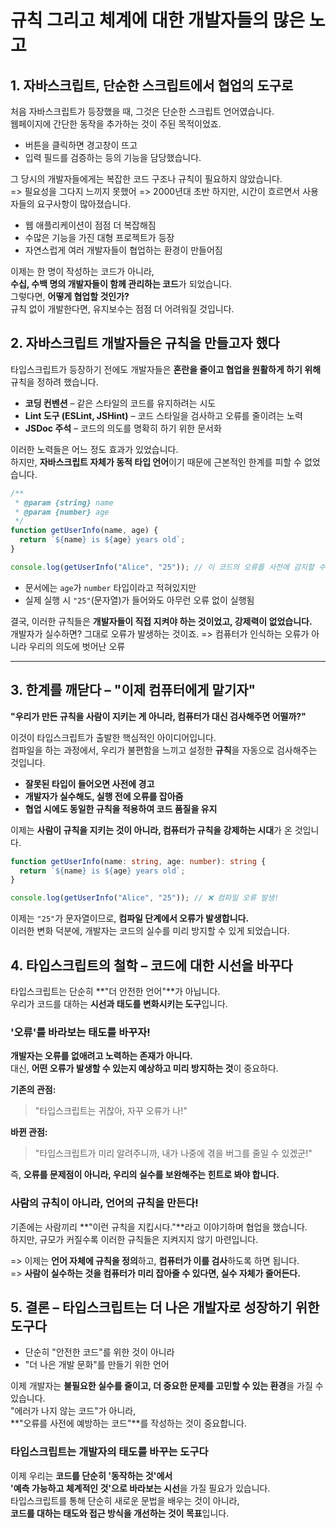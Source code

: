 # **규칙 그리고 체계에 대한 개발자들의 많은 노고**

## 1. 자바스크립트, 단순한 스크립트에서 협업의 도구로

처음 자바스크립트가 등장했을 때, 그것은 단순한 스크립트 언어였습니다.  
웹페이지에 간단한 동작을 추가하는 것이 주된 목적이었죠.

- 버튼을 클릭하면 경고창이 뜨고
- 입력 필드를 검증하는 등의 기능을 담당했습니다.

그 당시의 개발자들에게는 복잡한 코드 구조나 규칙이 필요하지 않았습니다.  
=> 필요성을 그다지 느끼지 못했어 => 2000년대 초반
하지만, 시간이 흐르면서 사용자들의 요구사항이 많아졌습니다.

- 웹 애플리케이션이 점점 더 복잡해짐
- 수많은 기능을 가진 대형 프로젝트가 등장
- 자연스럽게 여러 개발자들이 협업하는 환경이 만들어짐

이제는 한 명이 작성하는 코드가 아니라,  
**수십, 수백 명의 개발자들이 함께 관리하는 코드**가 되었습니다.  
그렇다면, **어떻게 협업할 것인가?**  
규칙 없이 개발한다면, 유지보수는 점점 더 어려워질 것입니다.

## 2. 자바스크립트 개발자들은 규칙을 만들고자 했다

타입스크립트가 등장하기 전에도 개발자들은 **혼란을 줄이고 협업을 원활하게 하기 위해** 규칙을 정하려 했습니다.

- **코딩 컨벤션** – 같은 스타일의 코드를 유지하려는 시도
- **Lint 도구 (ESLint, JSHint)** – 코드 스타일을 검사하고 오류를 줄이려는 노력
- **JSDoc 주석** – 코드의 의도를 명확히 하기 위한 문서화

이러한 노력들은 어느 정도 효과가 있었습니다.  
하지만, **자바스크립트 자체가 동적 타입 언어**이기 때문에 근본적인 한계를 피할 수 없었습니다.

```javascript
/**
 * @param {string} name
 * @param {number} age
 */
function getUserInfo(name, age) {
  return `${name} is ${age} years old`;
}

console.log(getUserInfo("Alice", "25")); // 이 코드의 오류를 사전에 감지할 수 있을까?
```

- 문서에는 `age`가 `number` 타입이라고 적혀있지만
- 실제 실행 시 `"25"`(문자열)가 들어와도 아무런 오류 없이 실행됨

결국, 이러한 규칙들은 **개발자들이 직접 지켜야 하는 것이었고, 강제력이 없었습니다.**  
개발자가 실수하면? 그대로 오류가 발생하는 것이죠.
=> 컴퓨터가 인식하는 오류가 아니라 우리의 의도에 벗어난 오류

---

## 3. 한계를 깨닫다 – "이제 컴퓨터에게 맡기자"

**"우리가 만든 규칙을 사람이 지키는 게 아니라, 컴퓨터가 대신 검사해주면 어떨까?"**

이것이 타입스크립트가 출발한 핵심적인 아이디어입니다.  
컴파일을 하는 과정에서, 우리가 불편함을 느끼고 설정한 **규칙**을 자동으로 검사해주는 것입니다.

- **잘못된 타입이 들어오면 사전에 경고**
- **개발자가 실수해도, 실행 전에 오류를 잡아줌**
- **협업 시에도 동일한 규칙을 적용하여 코드 품질을 유지**

이제는 **사람이 규칙을 지키는 것이 아니라, 컴퓨터가 규칙을 강제하는 시대**가 온 것입니다.

```typescript
function getUserInfo(name: string, age: number): string {
  return `${name} is ${age} years old`;
}

console.log(getUserInfo("Alice", "25")); // ❌ 컴파일 오류 발생!
```

이제는 `"25"`가 문자열이므로, **컴파일 단계에서 오류가 발생합니다.**  
이러한 변화 덕분에, 개발자는 코드의 실수를 미리 방지할 수 있게 되었습니다.

## 4. 타입스크립트의 철학 – 코드에 대한 시선을 바꾸다

타입스크립트는 단순히 **"더 안전한 언어"**가 아닙니다.  
우리가 코드를 대하는 **시선과 태도를 변화시키는 도구**입니다.

### '오류'를 바라보는 태도를 바꾸자!

**개발자는 오류를 없애려고 노력하는 존재가 아니다.**  
대신, **어떤 오류가 발생할 수 있는지 예상하고 미리 방지하는 것**이 중요하다.

**기존의 관점:**

> "타입스크립트는 귀찮아, 자꾸 오류가 나!"

**바뀐 관점:**

> "타입스크립트가 미리 알려주니까, 내가 나중에 겪을 버그를 줄일 수 있겠군!"

즉, **오류를 문제점이 아니라, 우리의 실수를 보완해주는 힌트로 봐야 합니다.**

### 사람의 규칙이 아니라, 언어의 규칙을 만든다!

기존에는 사람끼리 **"이런 규칙을 지킵시다."**라고 이야기하며 협업을 했습니다.  
하지만, 규모가 커질수록 이러한 규칙들은 지켜지지 않기 마련입니다.

=> 이제는 **언어 자체에 규칙을 정의**하고, **컴퓨터가 이를 검사**하도록 하면 됩니다.  
=> **사람이 실수하는 것을 컴퓨터가 미리 잡아줄 수 있다면, 실수 자체가 줄어든다.**

## 5. 결론 – 타입스크립트는 더 나은 개발자로 성장하기 위한 도구다

- 단순히 "안전한 코드"를 위한 것이 아니라
- "더 나은 개발 문화"를 만들기 위한 언어

이제 개발자는 **불필요한 실수를 줄이고, 더 중요한 문제를 고민할 수 있는 환경**을 가질 수 있습니다.  
"에러가 나지 않는 코드"가 아니라,  
**"오류를 사전에 예방하는 코드"**를 작성하는 것이 중요합니다.

### 타입스크립트는 개발자의 태도를 바꾸는 도구다

이제 우리는 **코드를 단순히 '동작하는 것'에서**  
**'예측 가능하고 체계적인 것'으로 바라보는 시선**을 가질 필요가 있습니다.  
타입스크립트를 통해 단순히 새로운 문법을 배우는 것이 아니라,  
**코드를 대하는 태도와 접근 방식을 개선하는 것이 목표**입니다.
